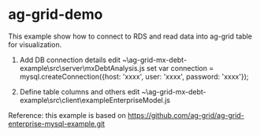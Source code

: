 # ag-grid-demo

This example show how to connect to RDS and read data into ag-grid table for visualization. 

1) Add DB connection details 
edit ~\ag-grid-mx-debt-example\src\server\mxDebtAnalysis.js
set var connection = mysql.createConnection({host: 'xxxx', user: 'xxxx', password: 'xxxx'});

2) Define table columns and others
edit ~\ag-grid-mx-debt-example\src\client\exampleEnterpriseModel.js

Reference: this example is based on https://github.com/ag-grid/ag-grid-enterprise-mysql-example.git
